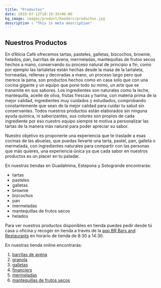 ```yaml
---
title: "Productos"
date: 2018-07-12T18:19:33+06:00
bg_image: images/product/headers/productos.jpg
description : "This is meta description"
---
```


## Nuestros Productos

En d’Alicia Café ofrecemos tartas, pasteles, galletas, bizcochos, brownie, helados, pan, barritas de avena, mermeladas, mantequillas de frutos secos hechos a mano, conservando su proceso natural de principio a fin, como por ejemplo las tartaletas están hechas desde la masa de la tartaleta, horneadas, rellenas y decoradas a mano, un proceso largo pero que merece la pena,  son productos hechos  como en casa solo que con una cocina gigante y un equipo que pone todo su mimo, un arte que se transmite en sus sabores.  Los ingredientes son naturales como la leche, mantequilla, aceite de oliva, frutas frescas y harina, con materia prima de la mejor calidad, ingredientes muy cuidados y estudiados, comprobando constantemente que sean de la mejor calidad para cuidar tu salud  sin conservantes. Todos nuestros productos están elaborados sin ninguna ayuda química, ni saborizantes, sus colores son propios de cada ingrediente por eso nuestro equipo siempre te motiva a personalizar las tartas de la manera más natural para poder apreciar su sabor.

Nuestro objetivo es proponerte una experiencia que te traslade a esas cocinas de las abuelas, que puedas llevarte una tarta, pastel, pan, galleta o mermelada, con ingredientes naturales para compartir con las personas que más quieres, una experiencia única ya que cada sabor en nuestros productos  es un placer en tu paladar.

En nuestras tiendas en Guadalmina, Estepona y Sotogrande encontrarás:
- tartas
- pasteles
- galletas
- brownie
- bizcochos
- pan
- mermeladas
- mantequillas de frutos secos
- helados

Para ver nuestros productos disponibles en tienda puedes pedir desde tú casa u oficina y recoger en tienda a través de la [app BR Bars and Restaurants](https://apps.apple.com/es/app/br-bars-restaurants/id1495034970?fbclid=IwAR0U0I0xISVEe-bToYBfvrJ-z4lkuw-_eRjtbF8n-R4oHbZ7L946PHA4RLY) en horario de tienda de 8:30 a 14:30.

En nuestras tienda online encontrarás:
1. [barritas de avena](/product/saludables/barritasdeavena)
3. [granola](/product/saludables/granola)
4. [galletas](/product/galletas)
6. [financiers](/product/galletas/financiers-de-chocolate)
7. [mermeladas](/product/mermeladas)
8. [mantequillas de frutos secos](/product/mantequillas)
